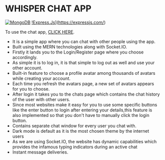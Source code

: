 # WHISPER CHAT APP

[![MongoDB](https://img.shields.io/badge/-MongoDB-green)](https://www.mongodb.com/)
[!Express.Js](https://img.shields.io/badge/-Express.Js-blue)](https://expressjs.com/)

To use the chat app, [CLICK HERE](https://whisper-chatapp.herokuapp.com/).

- It is a simple app where you can chat with other people using the app.
- Built using the MERN technologies along with Socket.IO.
- Firstly it lands you to the Login/Register page where you choose accordingly.
- As simple it is to log in, it is that simple to log out as well and use your other account.
- Built-in feature to choose a profile avatar among thousands of avatars while creating your account.
- Each time you refresh the avatars page, a new set of avatars appears for you to choose.
- After login it takes you to the chats page which contains the chat history of the user with other users.
- Since most websites make it easy for you to use some specific buttons like the enter button to login after entering your details,this feature is also implemented so that you don't have to manually click the login button.
- Contains separate chat window for every user you chat with.
- Dark mode is default as it is the most chosen theme by the internet users
- As we are using Socket.IO, the website has dynamic capabilities which provides the infamous typing indicators during an active chat
- Instant message deliveries.
